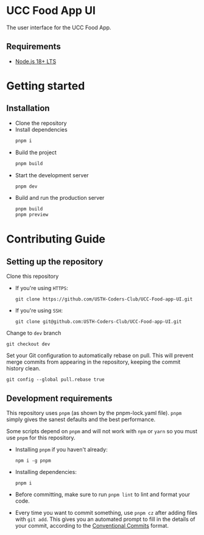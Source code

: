 # UCC Food App UI

The user interface for the UCC Food App.

## Requirements

-   [Node.js 18+ LTS](https://nodejs.org/en/)

# Getting started

## Installation

-   Clone the repository
-   Install dependencies
    ```bash
    pnpm i
    ```
-   Build the project
    ```bash
    pnpm build
    ```
-   Start the development server
    ```bash
    pnpm dev
    ```
-   Build and run the production server
    ```bash
    pnpm build
    pnpm preview
    ```

# Contributing Guide

## Setting up the repository

Clone this repository

-   If you're using `HTTPS`:
    ```
    git clone https://github.com/USTH-Coders-Club/UCC-Food-app-UI.git
    ```
-   If you're using `SSH`:
    ```
    git clone git@github.com:USTH-Coders-Club/UCC-Food-app-UI.git
    ```

Change to `dev` branch

```
git checkout dev
```

Set your Git configuration to automatically rebase on pull. This will prevent merge commits from appearing in the repository, keeping the commit history clean.

```
git config --global pull.rebase true
```

## Development requirements

This repository uses `pnpm` (as shown by the pnpm-lock.yaml file). `pnpm` simply gives the sanest defaults and the best performance.

Some scripts depend on `pnpm` and will not work with `npm` or `yarn` so you must use `pnpm` for this repository.

-   Installing `pnpm` if you haven't already:

    ```
    npm i -g pnpm
    ```

-   Installing dependencies:

    ```
    pnpm i
    ```

-   Before committing, make sure to run `pnpm lint` to lint and format your code.

-   Every time you want to commit something, use `pnpm cz` after adding files with `git add`. This gives you an automated prompt to fill in the details of your commit, according to the [Conventional Commits](https://www.conventionalcommits.org/en/) format.
